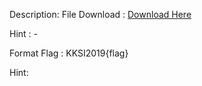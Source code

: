 Description:
File Download : <a href="https://drive.google.com/file/d/1vlAgIsY7f5Z0NLnr0QIiZ74PuHA5DPIU"> Download Here </a>

Hint : -

Format Flag : KKSI2019{flag}

Hint:
